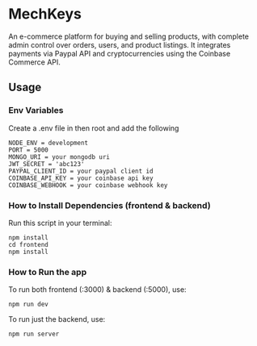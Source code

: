# MechKeys
An e-commerce platform for buying and selling products, with complete admin control over orders, users, and product listings. It integrates payments via Paypal API and cryptocurrencies using the Coinbase Commerce API.


## Usage

### Env Variables

Create a .env file in then root and add the following

```
NODE_ENV = development
PORT = 5000
MONGO_URI = your mongodb uri
JWT_SECRET = 'abc123'
PAYPAL_CLIENT_ID = your paypal client id
COINBASE_API_KEY = your coinbase api key
COINBASE_WEBHOOK = your coinbase webhook key

```

### How to Install Dependencies (frontend & backend)
Run this script in your terminal:

```
npm install
cd frontend
npm install
```

### How to Run the app
To run both frontend (:3000) & backend (:5000), use:

```
npm run dev
```

To run just the backend, use:
```
npm run server
```

